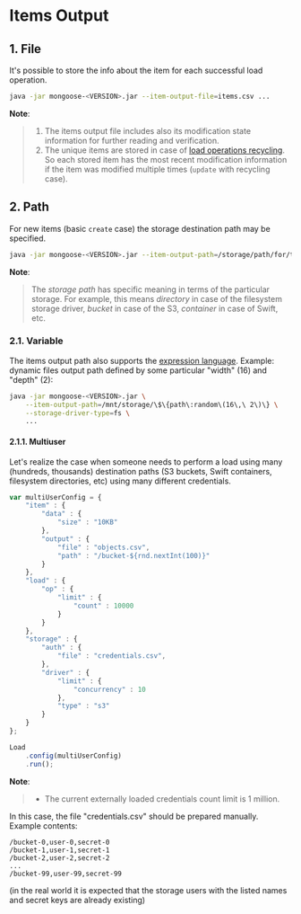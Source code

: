 # Items Output

## 1. File

It's possible to store the info about the item for each successful load operation.
```bash
java -jar mongoose-<VERSION>.jar --item-output-file=items.csv ...
```
**Note**:
> 1. The items output file includes also its modification state information for further reading and verification.
> 2. The unique items are stored in case of [load operations recycling](../../load/operations/recycling). So each stored
> item has the most recent modification information if the item was modified multiple times (`update` with recycling
> case).

## 2. Path

For new items (basic `create` case) the storage destination path may be specified.
```bash
java -jar mongoose-<VERSION>.jar --item-output-path=/storage/path/for/the/new/items
```

**Note**:
> The *storage path* has specific meaning in terms of the particular storage. For example, this means *directory* in
> case of the filesystem storage driver, *bucket* in case of the S3, *container* in case of Swift, etc.

### 2.1. Variable

The items output path also supports the [expression language](src/main/com/emc/mongoose/config/el/README.md).
Example: dynamic files output path defined by some particular "width" (16) and "depth" (2):
```bash
java -jar mongoose-<VERSION>.jar \
    --item-output-path=/mnt/storage/\$\{path\:random\(16\,\ 2\)\} \
    --storage-driver-type=fs \
    ...
```

#### 2.1.1. Multiuser

Let's realize the case when someone needs to perform a load using many (hundreds, thousands)
destination paths (S3 buckets, Swift containers, filesystem directories, etc) using many different
credentials.

```javascript
var multiUserConfig = {
    "item" : {
        "data" : {
            "size" : "10KB"
        },
        "output" : {
            "file" : "objects.csv",
            "path" : "/bucket-${rnd.nextInt(100)}"
        }
    },
    "load" : {
        "op" : {
            "limit" : {
                "count" : 10000
            }
        }
    },
    "storage" : {
        "auth" : {
            "file" : "credentials.csv",
        },
        "driver" : {
            "limit" : {
                "concurrency" : 10
            },
            "type" : "s3"
        }
    }
};

Load
    .config(multiUserConfig)
    .run();
```

**Note**:
> * The current externally loaded credentials count limit is 1 million.

In this case, the file "credentials.csv" should be prepared manually. Example contents:
```
/bucket-0,user-0,secret-0
/bucket-1,user-1,secret-1
/bucket-2,user-2,secret-2
...
/bucket-99,user-99,secret-99
```
(in the real world it is expected that the storage users with the listed names and secret keys are already existing)
